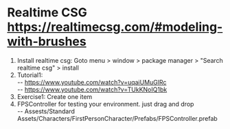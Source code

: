 # Realtime CSG https://realtimecsg.com/#modeling-with-brushes

1. Install realtime csg: Goto menu > window > package manager > "Search realtime csg" > install
2. Tutorial1: <br>
   -- https://www.youtube.com/watch?v=uqaiUMuGlRc <br>
   -- https://www.youtube.com/watch?v=TUkKNoIQ1bk <br>
4. Exercise1: Create one item <br>
5. FPSController for testing your environment. just drag and drop <br> 
   -- Assests/Standard Assets/Characters/FirstPersonCharacter/Prefabs/FPSController.prefab <br>
